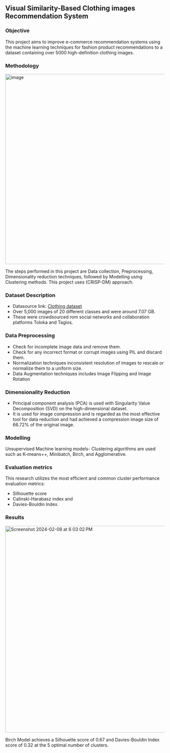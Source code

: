 ## Visual Similarity-Based Clothing images Recommendation System
### Objective
This project aims to improve e-commerce recommendation systems using the machine learning techniques for fashion product recommendations to a dataset containing over 5000 high-definition clothing images. 

### Methodology
<img width="600" alt="image" src="https://github.com/abdulmahejabeen/E-Commerce-Recommendation-System-Using-Clustering-models-on-Visual-Similarity/assets/56336879/1046a501-ebb3-457c-b261-39c3ee57fa5e">

The steps performed in this project are Data collection, Preprocessing, Dimensionality reduction techniques, followed by Modelling using Clustering methods. This project uses (CRISP-DM) approach. 

### Dataset Description
- Datasource link: [Clothing dataset](https://www.kaggle.com/datasets/agrigorev/clothing-dataset-full)
- Over 5,000 images of 20 different classes and were around 7.07 GB.
- These were crowdsourced rom social networks and collaboration platforms Toloka and Tagios.

### Data Preprocessing
- Check for incomplete image data and remove them.
- Check for any incorrect format or corrupt images using PIL and discard them.
- Normalization techniques inconsistent resolution of images to rescale or normalize them to a uniform size.
- Data Augmentation techniques includes Image Flipping and Image Rotation

### Dimensionality Reduction
- Principal component analysis (PCA) is used with Singularity Value Decomposition (SVD) on the high-dimensional dataset.
- It is used for image compression and is regarded as the most effective tool for data reduction and had achieved a compression image size of 66.72% of the original image.

### Modelling
Unsupervised Machine learning models- Clustering algorithms are used such as K-means++, Minibatch, Birch, and Agglomerative.

### Evaluation metrics 
This research utilizes the most efficient and common cluster performance evaluation metrics: 
- Silhouette score
- Calinski-Harabasz index and
- Davies-Bouldin Index.

### Results
<img width="652" alt="Screenshot 2024-02-08 at 6 03 02 PM" src="https://github.com/abdulmahejabeen/E-Commerce-Recommendation-System-Using-Clustering-models-on-Visual-Similarity/assets/56336879/1183e57c-fac2-4574-b4ef-54d03718cf92">

Birch Model achieves a Silhouette score of 0.67 and Davies-Bouldin Index score of 0.32 at the 5 optimal number of clusters. 

